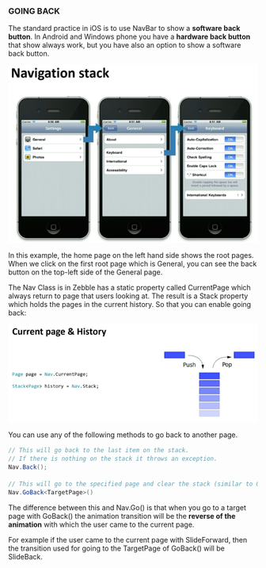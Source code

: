 [1]: https://raw.githubusercontent.com/Geeksltd/Zebble.Docs/master/assets/navigation/going-back/1.png
[2]: https://raw.githubusercontent.com/Geeksltd/Zebble.Docs/master/assets/navigation/going-back/2.png

### GOING BACK

The standard practice in iOS is to use NavBar to show a **software back button**. In Android and Windows phone you have a **hardware back button** that show always work, but you have also an option to show a software back button.

![1] 

In this example, the home page on the left hand side shows the root pages. When we click on the first root page which is General, you can see the back button on the top-left side of the General page.

The Nav Class is in Zebble has a static property called CurrentPage which always return to page that users looking at. The result is a Stack property which holds the pages in the current history. So that you can enable going back:

![2]

You can use any of the following methods to go back to another page.

```csharp
// This will go back to the last item on the stack.
// If there is nothing on the stack it throws an exception.
Nav.Back();

// This will go to the specified page and clear the stack (similar to Go() method).​
Nav.GoBack<TargetPage>()
```

The difference between this and Nav.Go() is that when you go to a target page with GoBack() the animation transition will be the **reverse of the animation** with which the user came to the current page.

For example if the user came to the current page with SlideForward, then the transition used for going to the TargetPage of GoBack() will be SlideBack.